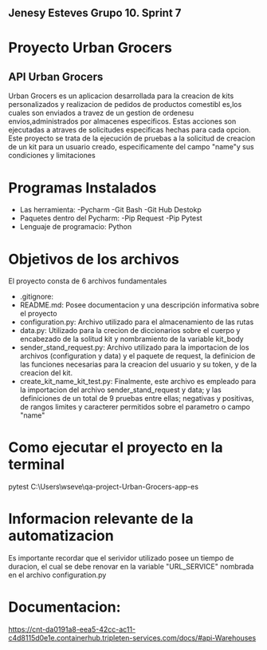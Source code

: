 ## Jenesy Esteves Grupo 10. Sprint 7
# Proyecto Urban Grocers 
## API Urban Grocers
Urban Grocers es un aplicacion desarrollada para la creacion de kits personalizados y realizacion de pedidos de productos comestibl es,los cuales son enviados a travez de un gestion de ordenesu envios,administrados por almacenes especificos.
Estas acciones son ejecutadas a atraves de solicitudes especificas hechas para cada opcion.
Este proyecto se trata de la ejecución de pruebas a la solicitud de creacion de un kit para un usuario creado, especificamente del campo "name"y sus condiciones y limitaciones

# Programas Instalados

- Las herramienta:
-Pycharm
-Git Bash
-Git Hub Destokp
- Paquetes dentro del Pycharm:
-Pip Request
-Pip Pytest
- Lenguaje de programacio:
Python

# Objetivos de los archivos
El proyecto consta de 6 archivos fundamentales
- .gitignore: 
- README.md: Posee documentacion y una descripción informativa sobre el proyecto
- configuration.py: Archivo utilizado para el almacenamiento de las rutas
- data.py: Utilizado para la crecion de diccionarios sobre el cuerpo y encabezado de la solitud kit y nombramiento de la variable kit_body
- sender_stand_request.py: Archivo utilizado para la importacion de los archivos (configuration y data) y el paquete de request, la definicion de las funciones necesarias para la creacion del usuario y su token, y de la creacion del kit.
- create_kit_name_kit_test.py: Finalmente, este archivo es empleado para la importacion del archivo sender_stand_request y data; y las definiciones de un total de 9 pruebas entre ellas; negativas y positivas, de rangos limites y caracterer permitidos sobre el parametro o campo "name" 

# Como ejecutar el proyecto en la terminal
pytest C:\Users\wseve\qa-project-Urban-Grocers-app-es

# Informacion relevante de la automatizacion

Es importante recordar que el serividor utilizado posee un tiempo de duracion, el cual se debe renovar en la variable "URL_SERVICE" nombrada en el archivo configuration.py

# Documentacion:
https://cnt-da0191a8-eea5-42cc-ac11-c4d8115d0e1e.containerhub.tripleten-services.com/docs/#api-Warehouses

